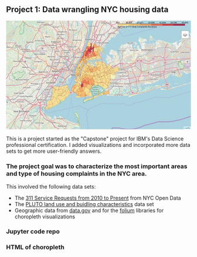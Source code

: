 ## Project 1: Data wrangling NYC housing data

<img src="./images/NYC_complaint_heatmap.jpg">

This is a project started as the "Capstone" project for IBM's Data Science professional certification.  I added visualizations and incorporated more data sets to get more user-friendly answers.

### The project goal was to characterize the most important areas and type of housing complaints in the NYC area.

This involved the following data sets:
- The [311 Service Requests from 2010 to Present](https://data.cityofnewyork.us/Social-Services/311-Service-Requests-from-2010-to-Present/erm2-nwe9) from NYC Open Data
- The [PLUTO land use and buidling characteristics](https://www1.nyc.gov/site/planning/data-maps/open-data/dwn-pluto-mappluto.page) data set
- Geographic data from [data.gov](https://catalog.data.gov/dataset/zip-codes-zipcodes) and for the [folium](https://python-visualization.github.io/folium/) libraries for choropleth visualizations

### Jupyter code repo
### HTML of choropleth
